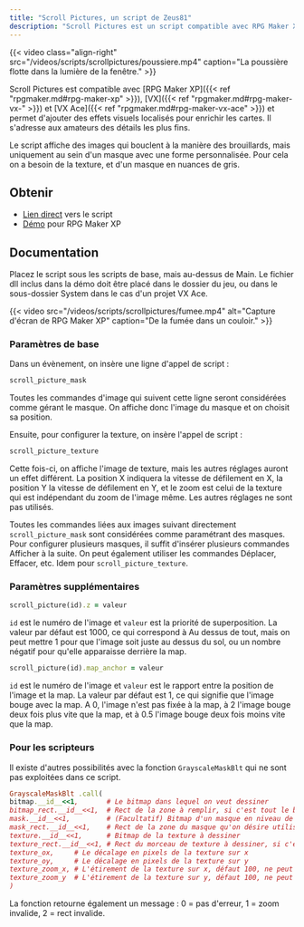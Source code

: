 ```yaml
---
title: "Scroll Pictures, un script de Zeus81"
description: "Scroll Pictures est un script compatible avec RPG Maker XP, VX et VX Ace et permet d'ajouter des effets visuels détaillés sur vos maps."
---
```


{{< video class="align-right" src="/videos/scripts/scrollpictures/poussiere.mp4" caption="La poussière flotte dans la lumière de la fenêtre." >}}

Scroll Pictures est compatible avec [RPG Maker XP]({{< ref "rpgmaker.md#rpg-maker-xp" >}}), [VX]({{< ref "rpgmaker.md#rpg-maker-vx-" >}}) et [VX Ace]({{< ref "rpgmaker.md#rpg-maker-vx-ace" >}}) et permet d'ajouter des effets visuels localisés pour enrichir les cartes. Il s'adresse aux amateurs des détails les plus fins.

Le script affiche des images qui bouclent à la manière des brouillards, mais uniquement au sein d'un masque avec une forme personnalisée. Pour cela on a besoin de la texture, et d'un masque en nuances de gris.

## Obtenir

- [Lien direct](https://pastebin.com/raw/XNUemDpR) vers le script
- [Démo](https://drive.google.com/open?id=1Vrg02rYxrVUltGH0863y6OQZ1UAvWByo) pour RPG Maker XP

## Documentation

Placez le script sous les scripts de base, mais au-dessus de Main. Le fichier dll inclus dans la démo doit être placé dans le dossier du jeu, ou dans le sous-dossier System dans le cas d'un projet VX Ace.

{{< video src="/videos/scripts/scrollpictures/fumee.mp4" alt="Capture d'écran de RPG Maker XP" caption="De la fumée dans un couloir." >}}

### Paramètres de base

Dans un évènement, on insère une ligne d'appel de script :

```ruby
scroll_picture_mask
```

Toutes les commandes d'image qui suivent cette ligne seront considérées comme gérant le masque. On affiche donc l'image du masque et on choisit sa position.

Ensuite, pour configurer la texture, on insère l'appel de script :

```ruby
scroll_picture_texture
```

Cette fois-ci, on affiche l'image de texture, mais les autres réglages auront un effet différent. La position X indiquera la vitesse de défilement en X, la position Y la vitesse de défilement en Y, et le zoom est celui de la texture qui est indépendant du zoom de l'image même. Les autres réglages ne sont pas utilisés.

Toutes les commandes liées aux images suivant directement `scroll_picture_mask` sont considérées comme paramétrant des masques. Pour configurer plusieurs masques, il suffit d'insérer plusieurs commandes Afficher à la suite. On peut également utiliser les commandes Déplacer, Effacer, etc. Idem pour `scroll_picture_texture`.

### Paramètres supplémentaires

```ruby
scroll_picture(id).z = valeur
```

`id` est le numéro de l'image et `valeur` est la priorité de superposition. La valeur par défaut est 1000, ce qui correspond à Au dessus de tout, mais on peut mettre 1 pour que l'image soit juste au dessus du sol, ou un nombre négatif pour qu'elle apparaisse derrière la map.

```ruby
scroll_picture(id).map_anchor = valeur
```

`id` est le numéro de l'image et `valeur` est le rapport entre la position de l'image et la map. La valeur par défaut est 1, ce qui signifie que l'image bouge avec la map. A 0, l'image n'est pas fixée à la map, à 2 l'image bouge deux fois plus vite que la map, et à 0.5 l'image bouge deux fois moins vite que la map.

### Pour les scripteurs

Il existe d'autres possibilités avec la fonction `GrayscaleMaskBlt` qui ne sont pas exploitées dans ce script.

```ruby
GrayscaleMaskBlt .call(
bitmap.__id__<<1,       # Le bitmap dans lequel on veut dessiner
bitmap_rect.__id__<<1,  # Rect de la zone à remplir, si c'est tout le bitmap on peut mettre 0
mask.__id__<<1,         # (Facultatif) Bitmap d'un masque en niveau de gris à appliquer au remplissage, si la taille du masque est différente de celle du bitmap il est automatiquement étiré
mask_rect.__id__<<1,    # Rect de la zone du masque qu'on désire utiliser, si c'est tout le bitmap on peut mettre 0
texture.__id__<<1,      # Bitmap de la texture à dessiner
texture_rect.__id__<<1, # Rect du morceau de texture à dessiner, si c'est tout le bitmap on peut mettre 0
texture_ox,     # Le décalage en pixels de la texture sur x
texture_oy,     # Le décalage en pixels de la texture sur y
texture_zoom_x, # L'étirement de la texture sur x, défaut 100, ne peut pas être égal à 0, si négatif la texture est inversée sur x
texture_zoom_y  # L'étirement de la texture sur y, défaut 100, ne peut pas être égal à 0, si négatif la texture est inversée sur y
)
```

La fonction retourne également un message : 0 = pas d'erreur, 1 = zoom invalide, 2 = rect invalide.
